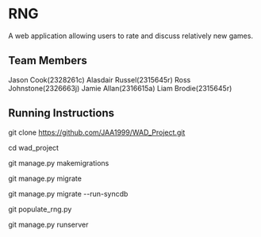 # RNG

A web application allowing users to rate and discuss relatively new games.


## Team Members

Jason Cook(2328261c) Alasdair Russel(2315645r) Ross Johnstone(2326663j) Jamie Allan(2316615a) Liam Brodie(2315645r)

## Running Instructions

git clone https://github.com/JAA1999/WAD_Project.git

cd wad_project

git manage.py makemigrations

git manage.py migrate

git manage.py migrate --run-syncdb

git populate_rng.py 

git manage.py runserver
